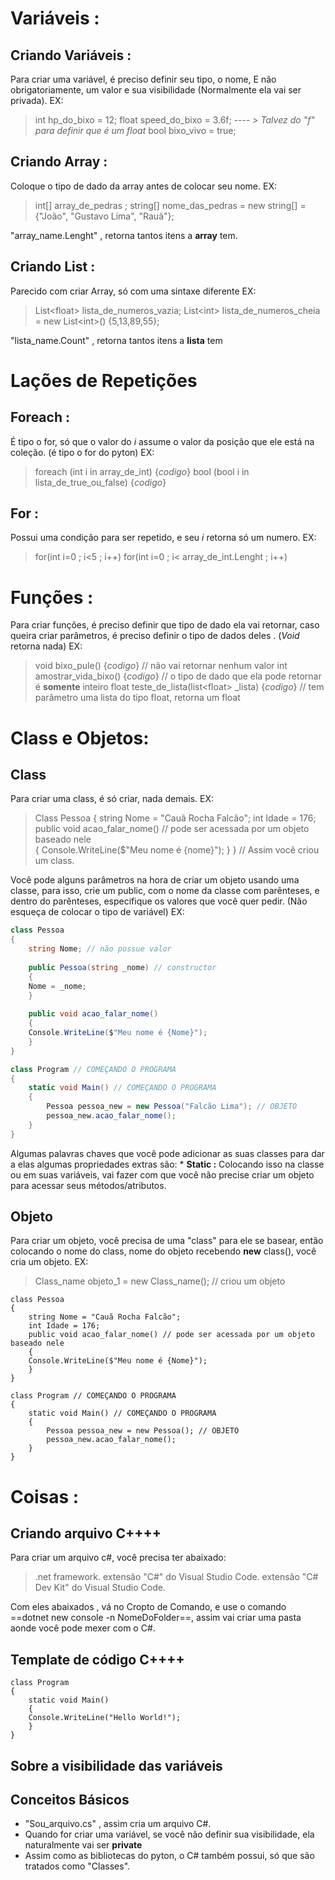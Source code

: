 

# Variáveis :
## Criando Variáveis :
Para criar uma variável, é preciso definir seu tipo, o nome, E não obrigatoriamente, um valor e sua visibilidade (Normalmente ela vai ser privada).
EX: 
> int hp_do_bixo = 12;
> float  speed_do_bixo = 3.6f;  ---- > *Talvez do "f" para definir que é um float*
> bool bixo_vivo = true;

## Criando Array : 
Coloque o tipo de dado da array antes de colocar seu nome.
EX:
> int[] array_de_pedras ;
> string[] nome_das_pedras = new string[] = {"João", "Gustavo Lima", "Rauã"};

"array_name.Lenght" , retorna tantos itens a **array** tem.
## Criando List : 
Parecido com criar Array, só com uma sintaxe diferente 
EX: 
> List\<float\> lista_de_numeros_vazia;
> List\<int\> lista_de_numeros_cheia = new List\<int\>() {5,13,89,55};

"lista_name.Count" , retorna tantos itens a **lista** tem 
# Lações de Repetições 
## Foreach :
É tipo o for, só que o valor do *i* assume o valor da posição que ele está na coleção. (é tipo o for do pyton)
EX: 
> foreach (int i in array_de_int) {*codigo*}
> bool (bool i in lista_de_true_ou_false) {*codigo*}

## For :
Possui uma condição para ser repetido, e seu *i* retorna só um numero.
EX: 
> for(int i=0 ; i<5 ; i++)
> for(int i=0 ; i< array_de_int.Lenght ; i++)

# Funções : 
Para criar funções, é preciso definir que tipo de dado ela vai retornar, caso queira criar parâmetros, é preciso definir o tipo de dados deles . (*Void* retorna nada)
EX: 
> void bixo_pule() {*codigo*} // não vai retornar nenhum valor
> int amostrar_vida_bixo() {*codigo*} // o tipo de dado que ela pode retornar é **somente** inteiro 
> float teste_de_lista(list\<float> \_lista) {*codigo*} // tem parâmetro uma lista do tipo float, retorna um float

# Class e Objetos: 
## Class
Para criar uma class, é só criar, nada demais. 
EX: 
>Class Pessoa
 {
	string Nome = "Cauã Rocha Falcão";
	int Idade = 176; 
	public void acao_falar_nome() // pode ser acessada por um objeto baseado nele  
	{
	Console.WriteLine($"Meu nome é {nome}");
	}
 }
 // Assim você criou um class.

Você pode alguns parâmetros na hora de criar um objeto usando uma classe, para isso, crie um public, com o nome da classe com parênteses, e dentro do parênteses, especifique os valores que você quer pedir. (Não esqueça de colocar o tipo de variável)
EX:
```cs
class Pessoa
{
	string Nome; // não possue valor 
	
	public Pessoa(string _nome) // constructor 
	{
	Nome = _nome;
	}
	
	public void acao_falar_nome()
	{
	Console.WriteLine($"Meu nome é {Nome}");
	}
}

class Program // COMEÇANDO O PROGRAMA
{
    static void Main() // COMEÇANDO O PROGRAMA
    {
        Pessoa pessoa_new = new Pessoa("Falcão Lima"); // OBJETO
        pessoa_new.acao_falar_nome();
    }
}
```


Algumas palavras chaves que você pode adicionar as suas classes para dar a elas algumas propriedades extras são:
	* **Static :**  Colocando isso na classe ou em suas variáveis, vai fazer com que você não precise criar um objeto para acessar seus métodos/atributos.    
## Objeto 
Para criar um objeto, você precisa de uma "class" para ele se basear, então colocando o nome do class, nome do objeto recebendo **new** class(), você cria um objeto.
EX:
>Class_name objeto_1 = new Class_name(); // criou um objeto
```
class Pessoa
{
	string Nome = "Cauã Rocha Falcão";
	int Idade = 176; 
	public void acao_falar_nome() // pode ser acessada por um objeto baseado nele  
	{
	Console.WriteLine($"Meu nome é {Nome}");
	}
}

class Program // COMEÇANDO O PROGRAMA
{
    static void Main() // COMEÇANDO O PROGRAMA
    {
        Pessoa pessoa_new = new Pessoa(); // OBJETO
        pessoa_new.acao_falar_nome();
    }
}
```
# Coisas : 
## Criando arquivo C++++
Para criar um arquivo c#, você precisa ter abaixado:
> .net framework.
> extensão "C#" do Visual Studio Code.
> extensão "C# Dev Kit" do Visual Studio Code.

Com eles abaixados , vá no Cropto de Comando, e use o comando ==dotnet new console -n NomeDoFolder==, assim vai criar uma pasta aonde você pode mexer com o C#.

## Template de código C++++
```
class Program 
{
    static void Main() 
    {
	Console.WriteLine("Hello World!");
    }
}
```
## Sobre a visibilidade das variáveis 

## Conceitos Básicos 
*  "Sou_arquivo.cs" , assim cria um arquivo C#.
*  Quando for criar uma variável, se você não definir sua visibilidade, ela naturalmente vai ser **private**
* Assim como as bibliotecas do pyton, o C# também possui, só que são tratados como "Classes".

